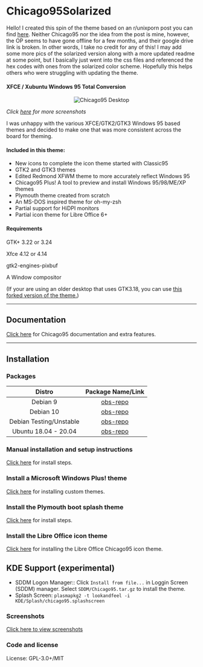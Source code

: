 # Chicago95Solarized

<p> Hello! I created this spin of the theme based on an r/unixporn post you can find <a href="https://www.reddit.com/r/unixporn/comments/nv2rpv/xfce_all_things_solarized/">here</a>. Neither Chicago95 nor the idea from the post is mine, however, the OP seems to have gone offline for a few months, and their google drive link is broken. In other words, I take no credit for any of this! I may add some more pics of the solarized version along with a more updated readme at some point, but I basically just went into the css files and referenced the hex codes with ones from the solarized color scheme. Hopefully this helps others who were struggling with updating the theme.</p>

#### XFCE / Xubuntu Windows 95 Total Conversion

<p align="center">
<img src="Screenshots/Chicago95_Desktop.png" alt="Chicago95 Desktop"/>
</p>

*Click [here](Screenshots/SCREENSHOTS.md) for more screenshots*

I was unhappy with the various XFCE/GTK2/GTK3 Windows 95 based themes and decided to make one that was more consistent across the board for theming.

#### Included in this theme:

- New icons to complete the icon theme started with Classic95
- GTK2 and GTK3 themes
- Edited Redmond XFWM theme to more accurately reflect Windows 95
- Chicago95 Plus! A tool to preview and install Windows 95/98/ME/XP themes
- Plymouth theme created from scratch
- An MS-DOS inspired theme for oh-my-zsh
- Partial support for HiDPI monitors
- Partial icon theme for Libre Office 6+

#### Requirements

GTK+ 3.22 or 3.24

Xfce 4.12 or 4.14

gtk2-engines-pixbuf

A Window compositor

(If your are using an older desktop that uses GTK3.18, you can use [this forked version of the theme.](https://github.com/EMH-Mark-I/Chicago95-Custom-XUbuntu-16.04-))

-----

## Documentation

[Click here](INSTALL.md) for Chicago95 documentation and extra features.

-----

## Installation

### Packages

|Distro|Package Name/Link|
|:----:|:----:|
| Debian 9 | [obs-repo] |
| Debian 10 | [obs-repo] |
| Debian Testing/Unstable | [obs-repo] |
| Ubuntu 18.04 - 20.04 | [obs-repo] |

### Manual installation and setup instructions
[Click here](INSTALL.md) for install steps.

### Install a Microsoft Windows Plus! theme
[Click here](Plus/README.MD) for installing custom themes.

### Install the Plymouth boot splash theme
[Click here](Plymouth/) for install steps.

### Install the Libre Office icon theme
[Click here](Extras/libreoffice-chicago95-iconset/README.md) for installing the Libre Office Chicago95 icon theme.

## KDE Support (experimental)
- SDDM Logon Manager:: Click `Install from file...` in Loggin Screen (SDDM) manager. Select `SDDM/Chicago95.tar.gz` to install the theme. 
- Splash Screen: `plasmapkg2 -t lookandfeel -i KDE/Splash/chicago95.splashscreen`

### Screenshots
[Click here to view screenshots](Screenshots/SCREENSHOTS.md)


### Code and license
License: GPL-3.0+/MIT

[obs-repo]: https://software.opensuse.org//download.html?project=home%3Abgstack15%3AChicago95&package=chicago95-theme-all
